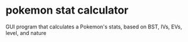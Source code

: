 # pokemon stat calculator
 GUI program that calculates a Pokemon's stats, based on BST, IVs, EVs, level, and nature
